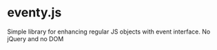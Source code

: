 eventy.js
=========

Simple library for enhancing regular JS objects with event interface. No jQuery and no DOM 
